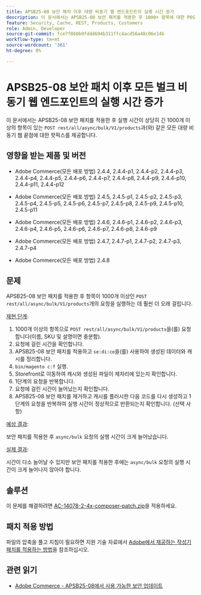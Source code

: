 ```yaml
---
title: APSB25-08 보안 패치 이후 대량 비동기 웹 엔드포인트의 실행 시간 증가
description: 이 문서에서는 APSB25-08 보안 패치를 적용한 후 1000+ 항목에 대한 POST rest/all/async/bulk/V1/products 요청에서 실행 시간이 크게 증가하는 문제에 대한 핫픽스를 제공합니다.
feature: Security, Cache, REST, Products, Customers
role: Admin, Developer
source-git-commit: fce7f860b9fddd694b311ffc4acd56a48c06e14b
workflow-type: tm+mt
source-wordcount: '361'
ht-degree: 0%

---
```


# APSB25-08 보안 패치 이후 모든 벌크 비동기 웹 엔드포인트의 실행 시간 증가

이 문서에서는 APSB25-08 보안 패치를 적용한 후 실행 시간이 상당히 긴 1000개 이상의 항목이 있는 `POST rest/all/async/bulk/V1/products`과(와) 같은 모든 대량 비동기 웹 끝점에 대한 핫픽스를 제공합니다.

## 영향을 받는 제품 및 버전

* Adobe Commerce(모든 배포 방법) 2.4.4, 2.4.4-p1, 2.4.4-p2, 2.4.4-p3, 2.4.4-p4, 2.4.4-p5, 2.4.4-p6, 2.4.4-p7, 2.4.4-p8, 2.4.4-p9, 2.4.4-p10, 2.4.4-p11, 2.4.4-p12

* Adobe Commerce(모든 배포 방법) 2.4.5, 2.4.5-p1, 2.4.5-p2, 2.4.5-p3, 2.4.5-p4, 2.4.5-p5, 2.4.5-p6, 2.4.5-p7, 2.4.5-p8, 2.4.5-p9, 2.4.5-p10, 2.4.5-p11

* Adobe Commerce(모든 배포 방법) 2.4.6, 2.4.6-p1, 2.4.6-p2, 2.4.6-p3, 2.4.6-p4, 2.4.6-p5, 2.4.6-p6, 2.4.6-p7, 2.4.6-p8, 2.4.6-p9

* Adobe Commerce(모든 배포 방법) 2.4.7, 2.4.7-p1, 2.4.7-p2, 2.4.7-p3, 2.4.7-p4

* Adobe Commerce(모든 배포 방법) 2.4.8

## 문제

APSB25-08 보안 패치를 적용한 후 항목이 1000개 이상인 `POST rest/all/async/bulk/V1/products`개의 요청을 실행하는 데 훨씬 더 오래 걸립니다.

<u>재현 단계</u>:

1. 1000개 이상의 항목으로 `POST rest/all/async/bulk/V1/products`을(를) 요청합니다(이름, SKU 및 설명이면 충분함).
1. 요청에 걸린 시간을 확인합니다.
1. APSB25-08 보안 패치를 적용하고 `se:di:co`을(를) 사용하여 생성된 데이터와 캐시를 정리합니다.
1. `bin/magento c:f` 실행.
1. Storefront로 이동하여 캐시와 생성된 파일이 제자리에 있는지 확인합니다.
1. 1단계의 요청을 반복합니다.
1. 요청에 걸린 시간이 늘어났는지 확인합니다.
1. APSB25-08 보안 패치를 제거하고 캐시를 플러시한 다음 코드를 다시 생성하고 1단계의 요청을 반복하여 실행 시간이 정상적으로 반환되는지 확인합니다. (선택 사항)

<u>예상 결과</u>:

보안 패치를 적용한 후 `async/bulk` 요청의 실행 시간이 크게 늘어났습니다.

<u>실제 결과</u>:

시간이 다소 늘어날 수 있지만 보안 패치를 적용한 후에는 `async/bulk` 요청의 실행 시간이 크게 늘어나지 않아야 합니다.

## 솔루션

이 문제를 해결하려면 [AC-14078-2-4x-composer-patch.zip](assets/AC-14078-2-4x-composer-patch.zip)을 적용하세요.

## 패치 적용 방법

파일의 압축을 풀고 지침이 필요하면 지원 기술 자료에서 [Adobe에서 제공하는 작성기 패치를 적용하는 방법](https://experienceleague.adobe.com/docs/commerce-knowledge-base/kb/how-to/how-to-apply-a-composer-patch-provided-by-magento.html?lang=ko)을 참조하십시오.

## 관련 읽기

* [Adobe Commerce - APSB25-08에서 사용 가능한 보안 업데이트](/help/troubleshooting/known-issues-patches-attached/security-update-available-for-adobe-commerce-apsb25-08.md)

